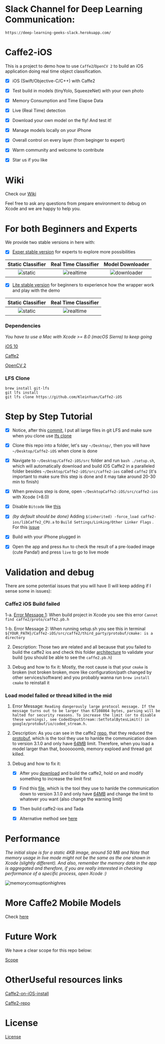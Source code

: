 
# Slack Channel for Deep Learning Communication:

```
https://deep-learning-geeks-slack.herokuapp.com/
```


# Caffe2-iOS

This is a project to demo how to use `Caffe2`/`OpenCV 2` to build an iOS application doing real time object classification.

- [X] iOS (Swift/Objective-C/C++) with Caffe2

- [X] Test build in models (tinyYolo, SqueezeNet) with your own photo

- [X] Memory Consumption and Time Elapse Data

- [X] Live (Real Time) detection

- [X] Download your own model on the fly! And test it!

- [X] Manage models locally on your iPhone

- [X] Overall control on every layer (from beginger to expert)

- [X] Warm community and welcome to contribute

- [X] Star us if you like


# Wiki

Check our [Wiki](https://github.com/KleinYuan/Caffe2-iOS/wiki)

Feel free to ask any questions from prepare environment to debug on Xcode and we are happy to help you.


# For both Beginners and Experts

We provide two stable versions in here with:

- [X] [Exper stable version](https://github.com/KleinYuan/Caffe2-iOS/wiki/Versions#experts) for experts to explore more possibilities

**Static Classifier**             |  **Real Time Classifier**     |**Model Downloader**
:-------------------------:|:-------------------------:|:-------------------------:
![static](https://cloud.githubusercontent.com/assets/8921629/26028288/41835f84-37d2-11e7-83da-8a4e39613459.PNG)  | ![realtime](https://cloud.githubusercontent.com/assets/8921629/26028274/155205d2-37d2-11e7-907a-3c5a3db0faf7.PNG) | ![downloader](https://cloud.githubusercontent.com/assets/8921629/26028283/3627edf8-37d2-11e7-9d45-0b7c6575ede1.PNG)



- [X] [Lite stable version](https://github.com/KleinYuan/Caffe2-iOS/wiki/Versions#beginners) for beginners to experience how the wrapper work and play with the demo

**Static Classifier**             |  **Real Time Classifier**
:-------------------------:|:-------------------------:
![static](https://cloud.githubusercontent.com/assets/8921629/25570968/37b26e02-2ddf-11e7-806f-20c8e2b0d844.PNG)  | ![realtime](https://cloud.githubusercontent.com/assets/8921629/25570965/32d0b43e-2ddf-11e7-816a-925a2adbc579.PNG)


### Dependencies

*You have to use a Mac with Xcode >= 8.0 (macOS Sierra) to keep going*

[iOS 10](https://www.apple.com/ca/ios/ios-10/)

[Caffe2](https://caffe2.ai/docs/getting-started.html?platform=ios&configuration=compile) 

[OpenCV 2](http://docs.opencv.org/2.4/doc/tutorials/introduction/ios_install/ios_install.html) 

### LFS Clone

	brew install git-lfs
	git lfs install
	git lfs clone https://github.com/KleinYuan/Caffe2-iOS

# Step by Step Tutorial

- [X] Notice, after this [commit](https://github.com/KleinYuan/Caffe2-iOS/commit/e2f05754c296201e43ff52beba0231ae4d392cc1), I put all large files in git LFS and make sure when you clone use [lfs clone](https://github.com/KleinYuan/Caffe2-iOS#LFS-Clone) 

- [X] Clone this repo into a folder, let's say `~/Desktop/`, then you will have `~/Desktop/Caffe2-iOS` when clone is done

- [X] Navigate to `~/Desktop/Caffe2-iOS/src` folder and run `bash ./setup.sh`, which will automatically download and build iOS Caffe2 in a paralleled folder besides  `~/Desktop/Caffe2-iOS/src/caffe2-ios` called `caffe2` (it's important to make sure this step is done and it may take around 20-30 min to finish)

- [X] When previous step is done, open `~/DesktopCaffe2-iOS/src/caffe2-ios` with Xcode (>8.0)

- [X] Disable `Bitcode` like [this](http://stackoverflow.com/questions/31205133/how-to-enable-bitcode-in-xcode-7)

- [X] *(by default should be done)* Adding `$(inherited) -force_load caffe2-ios/libCaffe2_CPU.a` to `Build Settings/Linking/Other Linker Flags` . For this [issue](https://github.com/caffe2/caffe2/issues/347)

- [X] Build with your iPhone plugged in

- [X] Open the app and press `Run` to check the result of a pre-loaded image (cute Panda!) and press `live` to go to live mode


# Validation and debug

There are some potential issues that you will have (I will keep adding if I sense some in issues):

### Caffe2 iOS Build failed

1-a. [Error Message 1](https://github.com/KleinYuan/Caffe2-iOS/issues/11): When build project in Xcode you see this error `Cannot find caffe2/proto/caffe2.pb.h`

1-b. Error Message 2: When running setup.sh you see this in terminal `${YOUR_PATH}/Caffe2-iOS/src/caffe2/third_party/protobuf/cmake: is a directory`

2. Description: Those two are related and all because that you failed to build the caffe2 ios and check this folder [architecture](https://cloud.githubusercontent.com/assets/8921629/26027802/86d4fb6e-37c9-11e7-9f08-1c771dd236f9.png) to validate your build (you should be able to see the `caffe2.pb.h`)

3. Debug and how to fix it: Mostly, the root cause is that your `cmake` is broken (not broken broken, more like configuration/path changed by other services/software) and you probably wanna run `brew install cmake` to reinstall it


### Load model failed or thread killed in the mid

1. Error Message:  ```Reading dangerously large protocol message. If the message turns out to be larger than 67108864 bytes, parsing will be halted for security reasons. To increase the limit (or to disable these warnings), see CodedInputStream::SetTotalBytesLimit() in google/protobuf/io/coded_stream.h.```

2. Description: As you can see in the caffe2 [repo](https://github.com/caffe2/caffe2/commit/d9e90a968d29116d9a60e61f7f358de7aef84498), that they reduced the [protobuf](https://github.com/google/protobuf/tree/a428e42072765993ff674fda72863c9f1aa2d268), which is the tool they use to hanlde the communication down to version 3.1.0 and only have [64MB](https://github.com/google/protobuf/blob/a428e42072765993ff674fda72863c9f1aa2d268/src/google/protobuf/io/coded_stream.h#L625) limit. Therefore, when you load a model larger than that, boooooomb, memory exploed and thread got killed.

3. Debug and how to fix it: 
	- [X] After you [download](https://github.com/KleinYuan/Caffe2-iOS/blob/master/src/setup.sh#L2) and build the caffe2, hold on and modify something to increase the limit first

	- [X] Find this [file](https://github.com/google/protobuf/tree/a428e42072765993ff674fda72863c9f1aa2d268), which is the tool they use to hanlde the communication down to version 3.1.0 and only have [64MB](https://github.com/google/protobuf/blob/a428e42072765993ff674fda72863c9f1aa2d268/src/google/protobuf/io/coded_stream.h#L625) and change the limit to whatever you want (also change the warning limit)

	- [X] Then build caffe2-ios and Tada

	- [X] Alternative method see [here](https://github.com/caffe2/caffe2/issues/474#issuecomment-298965440)


# Performance 

*The initial slope is for a static 4KB image, around 50 MB and Note that memory usage in live mode might not be the same as the one shown in Xcode (slightly different). And also, remember the memory data in the app is aggregated and therefore, if you are really interested in checking performance of a specific process, open Xcode :)*

![memorycomsuptionhighres](https://cloud.githubusercontent.com/assets/8921629/25568321/066329ec-2db5-11e7-9a65-de6861ed2f25.png)


# More Caffe2 Mobile Models

Check [here](https://github.com/KleinYuan/caffe2-yolo)


# Future Work

We have a clear scope for this repo below:

[Scope](https://github.com/KleinYuan/Caffe2-iOS/wiki#scope)

# OtherUseful resources links

[Caffe2-on-iOS-install](https://caffe2.ai/docs/getting-started.html?platform=ios&configuration=compile)

[Caffe2-repo](https://github.com/caffe2/caffe2)

# License
[License](LICENSE)
